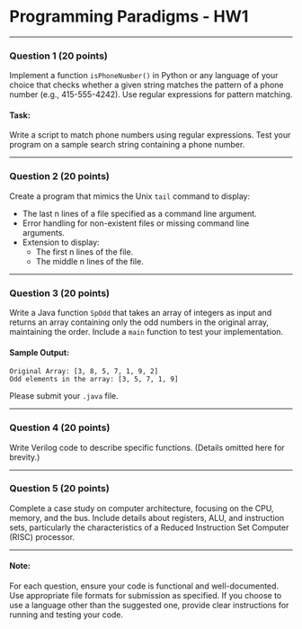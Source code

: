 # Programming Paradigms - HW1

---

### Question 1 (20 points)
Implement a function `isPhoneNumber()` in Python or any language of your choice that checks whether a given string matches the pattern of a phone number (e.g., 415-555-4242). Use regular expressions for pattern matching.

#### Task:
Write a script to match phone numbers using regular expressions. Test your program on a sample search string containing a phone number.

---

### Question 2 (20 points)
Create a program that mimics the Unix `tail` command to display:
- The last n lines of a file specified as a command line argument.
- Error handling for non-existent files or missing command line arguments.
- Extension to display:
  - The first n lines of the file.
  - The middle n lines of the file.

---

### Question 3 (20 points)
Write a Java function `SpOdd` that takes an array of integers as input and returns an array containing only the odd numbers in the original array, maintaining the order. Include a `main` function to test your implementation.

#### Sample Output:
```
Original Array: [3, 8, 5, 7, 1, 9, 2]
Odd elements in the array: [3, 5, 7, 1, 9]
```
Please submit your `.java` file.

---

### Question 4 (20 points)
Write Verilog code to describe specific functions. (Details omitted here for brevity.)

---

### Question 5 (20 points)
Complete a case study on computer architecture, focusing on the CPU, memory, and the bus. Include details about registers, ALU, and instruction sets, particularly the characteristics of a Reduced Instruction Set Computer (RISC) processor.

---

#### Note:
For each question, ensure your code is functional and well-documented. Use appropriate file formats for submission as specified. If you choose to use a language other than the suggested one, provide clear instructions for running and testing your code.

